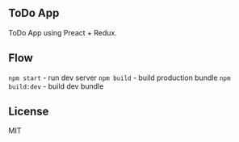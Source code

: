ToDo App
---
ToDo App using  Preact + Redux.

Flow
---
`npm start` - run dev server
`npm build` - build production bundle
`npm build:dev` - build dev bundle

License
---
MIT
